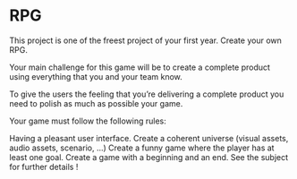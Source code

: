 # RPG

This project is one of the freest project of your first year. Create your own RPG.

Your main challenge for this game will be to create a complete product using everything that you and your team know.

To give the users the feeling that you’re delivering a complete product you need to polish as much as possible your game.

Your game must follow the following rules:

Having a pleasant user interface.
Create a coherent universe (visual assets, audio assets, scenario, ...)
Create a funny game where the player has at least one goal.
Create a game with a beginning and an end.
See the subject for further details !

